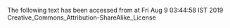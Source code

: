The following text has been accessed from at Fri Aug 9 03:44:58 IST 2019
Creative_Commons_Attribution-ShareAlike_License
